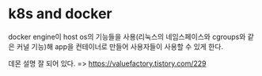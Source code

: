 # k8s and docker

docker engine이 host os의 기능들을 사용(리눅스의 네임스페이스와 cgroups와 같은 커널 기능)해 app을 컨테이너로 만들어 사용자들이 사용할 수 있게 한다.

데몬 설명 잘 되어 있다. => https://valuefactory.tistory.com/229


